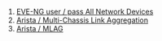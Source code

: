 1. [EVE-NG user / pass All Network Devices](/materials/EVE-NG)
2. [Arista / Multi-Chassis Link Aggregation](https://www.arista.com/en/um-eos/eos-multi-chassis-link-aggregation?searchword=eos%2021%203%20vrrp%20and%20varp%20implementation%20examples)
3. [Arista / MLAG ](https://arista.my.site.com/AristaCommunity/s/article/mlag-basic-configuration#Comm_Kna_ka08C0000008SHxQAM_623) 
   
